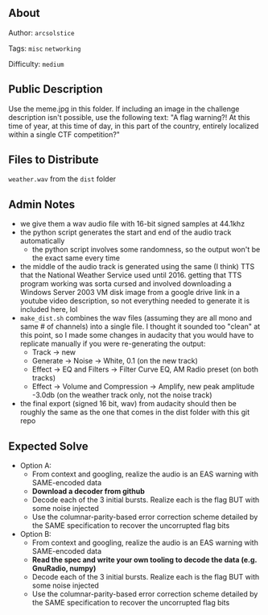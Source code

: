 ## About
Author: `arcsolstice`

Tags: `misc` `networking`

Difficulty: `medium`

## Public Description
Use the meme.jpg in this folder. If including an image in the challenge description isn't possible, use the following text:
"A flag warning?! At this time of year, at this time of day, in this part of the country, entirely localized within a single CTF competition?"

## Files to Distribute
`weather.wav` from the `dist` folder

## Admin Notes
- we give them a wav audio file with 16-bit signed samples at 44.1khz
- the python script generates the start and end of the audio track automatically
    - the python script involves some randomness, so the output won't be the exact same every time
- the middle of the audio track is generated using the same (I think) TTS that the National Weather Service used until 2016. getting that TTS program working was sorta cursed and involved downloading a Windows Server 2003 VM disk image from a google drive link in a youtube video description, so not everything needed to generate it is included here, lol
- `make_dist.sh` combines the wav files (assuming they are all mono and same # of channels) into a single file. I thought it sounded too "clean" at this point, so I made some changes in audacity that you would have to replicate manually if you were re-generating the output:
    - Track -> new
    - Generate -> Noise -> White, 0.1 (on the new track)
    - Effect -> EQ and Filters -> Filter Curve EQ, AM Radio preset (on both tracks)
    - Effect -> Volume and Compression -> Amplify, new peak amplitude -3.0db (on the weather track only, not the noise track)
- the final export (signed 16 bit, wav) from audacity should then be roughly the same as the one that comes in the dist folder with this git repo

## Expected Solve
- Option A:
    - From context and googling, realize the audio is an EAS warning with SAME-encoded data
    - **Download a decoder from github**
    - Decode each of the 3 initial bursts. Realize each is the flag BUT with some noise injected
    - Use the columnar-parity-based error correction scheme detailed by the SAME specification to recover the uncorrupted flag bits
- Option B:
    - From context and googling, realize the audio is an EAS warning with SAME-encoded data
    - **Read the spec and write your own tooling to decode the data (e.g. GnuRadio, numpy)**
    - Decode each of the 3 initial bursts. Realize each is the flag BUT with some noise injected
    - Use the columnar-parity-based error correction scheme detailed by the SAME specification to recover the uncorrupted flag bits

